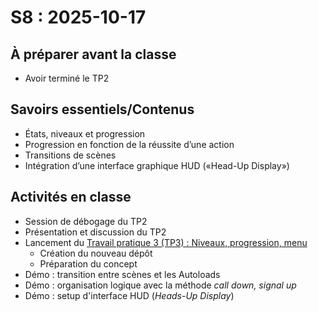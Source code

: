 # S8 : <!-- varexp:begin S8 -->2025-10-17<!-- varexp:end -->

## À préparer avant la classe

- Avoir terminé le TP2

## Savoirs essentiels/Contenus

- États, niveaux et progression
- Progression en fonction de la réussite d’une action
- Transitions de scènes
- Intégration d’une interface graphique HUD («Head-Up Display»)

## Activités en classe

- Session de débogage du TP2
- Présentation et discussion du TP2
- Lancement du [Travail pratique 3 (TP3) : Niveaux, progression, menu](/03-evaluations/sommatives/03/)
  - Création du nouveau dépôt
  - Préparation du concept
- Démo : transition entre scènes et les Autoloads
- Démo : organisation logique avec la méthode *call down, signal up*
- Démo : setup d'interface HUD (*Heads-Up Display*)
